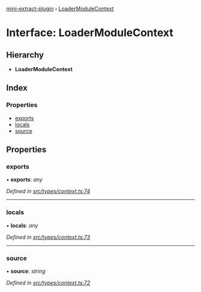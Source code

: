 [mini-extract-plugin](../README.md) › [LoaderModuleContext](loadermodulecontext.md)

# Interface: LoaderModuleContext

## Hierarchy

* **LoaderModuleContext**

## Index

### Properties

* [exports](loadermodulecontext.md#exports)
* [locals](loadermodulecontext.md#locals)
* [source](loadermodulecontext.md#source)

## Properties

###  exports

• **exports**: *any*

*Defined in [src/types/context.ts:74](https://github.com/JuroOravec/mini-extract-plugin/blob/a152a2a/src/types/context.ts#L74)*

___

###  locals

• **locals**: *any*

*Defined in [src/types/context.ts:73](https://github.com/JuroOravec/mini-extract-plugin/blob/a152a2a/src/types/context.ts#L73)*

___

###  source

• **source**: *string*

*Defined in [src/types/context.ts:72](https://github.com/JuroOravec/mini-extract-plugin/blob/a152a2a/src/types/context.ts#L72)*
